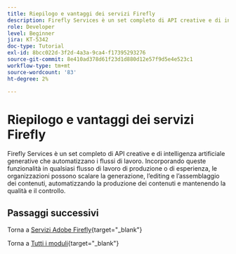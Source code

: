 ```yaml
---
title: Riepilogo e vantaggi dei servizi Firefly
description: Firefly Services è un set completo di API creative e di intelligenza artificiale generative che automatizzano i flussi di lavoro
role: Developer
level: Beginner
jira: KT-5342
doc-type: Tutorial
exl-id: 8bcc022d-3f2d-4a3a-9ca4-f17395293276
source-git-commit: 8e410ad378d61f23d1d880d12e57f9d5e4e523c1
workflow-type: tm+mt
source-wordcount: '83'
ht-degree: 2%

---
```


# Riepilogo e vantaggi dei servizi Firefly

Firefly Services è un set completo di API creative e di intelligenza artificiale generative che automatizzano i flussi di lavoro. Incorporando queste funzionalità in qualsiasi flusso di lavoro di produzione o di esperienza, le organizzazioni possono scalare la generazione, l’editing e l’assemblaggio dei contenuti, automatizzando la produzione dei contenuti e mantenendo la qualità e il controllo.

## Passaggi successivi

Torna a [Servizi Adobe Firefly](./firefly-services.md){target="_blank"}

Torna a [Tutti i moduli](../../../overview.md){target="_blank"}
